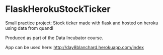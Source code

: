 # FlaskHerokuStockTicker
Small practice project: Stock ticker made with flask and hosted on heroku using data from quandl

Produced as part of the Data Incubator course.

App can be used here: http://day8blanchard.herokuapp.com/index
